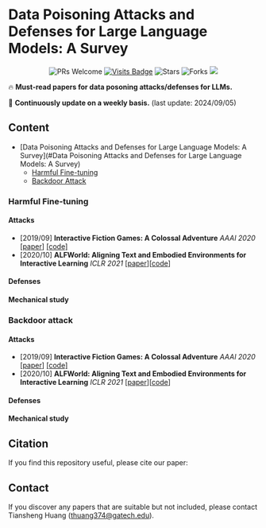 # Data Poisoning Attacks and Defenses for Large Language Models: A Survey
<div align="center">

![PRs Welcome](https://img.shields.io/badge/PRs-Welcome-green)
[![Visits Badge](https://badges.pufler.dev/visits/git-disl/awesome_LLM-data-poisoning-papers)](https://badges.pufler.dev/visits/git-disl/awesome_LLM-data-poisoning-papers)
![Stars](https://img.shields.io/github/stars/git-disl/awesome_LLM-data-poisoning-papers)
![Forks](https://img.shields.io/github/forks/git-disl/awesome_LLM-data-poisoning-papers)
<a href='https://arxiv.org/pdf/2404.02039'><img src='https://img.shields.io/badge/arXiv-2404.02039-b31b1b.svg'></a>
</div>

🔥 **Must-read papers for data posoning attacks/defenses for LLMs.**

💫 **Continuously update on a weekly basis.** (last update: 2024/09/05)


## Content

- [Data Poisoning Attacks and Defenses for Large Language Models: A Survey](#Data Poisoning Attacks and Defenses for Large Language Models: A Survey)
  - [Harmful Fine-tuning](#text-adventure-games)
  - [Backdoor Attack](#crafting--exploration-games)

### Harmful Fine-tuning

#### Attacks
- [2019/09] **Interactive Fiction Games: A Colossal Adventure** *AAAI 2020* [[paper](https://ojs.aaai.org/index.php/AAAI/article/view/6297)] [[code]](https://github.com/Microsoft/jericho)
- [2020/10] **ALFWorld: Aligning Text and Embodied Environments for Interactive Learning** *ICLR 2021* [[paper](https://arxiv.org/pdf/2010.03768.pdf)][[code](https://github.com/alfworld/alfworld)]



#### Defenses






#### Mechanical study





### Backdoor attack

#### Attacks
- [2019/09] **Interactive Fiction Games: A Colossal Adventure** *AAAI 2020* [[paper](https://ojs.aaai.org/index.php/AAAI/article/view/6297)] [[code]](https://github.com/Microsoft/jericho)
- [2020/10] **ALFWorld: Aligning Text and Embodied Environments for Interactive Learning** *ICLR 2021* [[paper](https://arxiv.org/pdf/2010.03768.pdf)][[code](https://github.com/alfworld/alfworld)]



#### Defenses






#### Mechanical study




## Citation
If you find this repository useful, please cite our paper:


## Contact

If you discover any papers that are suitable but not included, please contact Tiansheng Huang (thuang374@gatech.edu).
